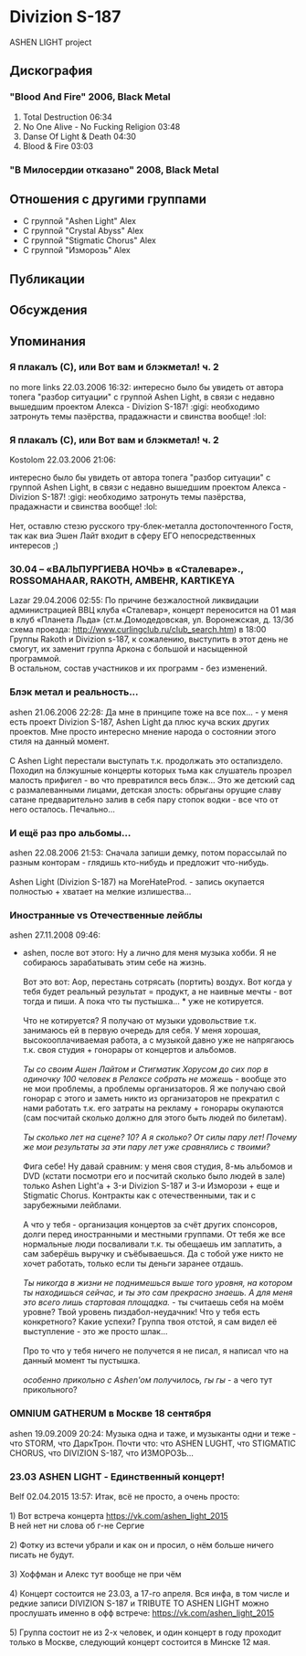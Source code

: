 # Divizion S-187

ASHEN LIGHT project

## Дискография

### "Blood And Fire" 2006, Black Metal

1. Total Destruction 06:34 
2. No One Alive - No Fucking Religion 03:48
3. Danse Of Light & Death 04:30
4. Blood & Fire 03:03 

### "В Милосердии отказано" 2008, Black Metal




## Отношения с другими группами

* C группой "Ashen Light" Alex
* C группой "Crystal Abyss" Alex
* C группой "Stigmatic Chorus" Alex
* C группой "Изморозь" Alex

## Публикации


## Обсуждения


## Упоминания

### Я плакалъ (C), или Вот вам и блэкметал! ч. 2

no more links 22.03.2006 16:32:
интересно было бы увидеть от автора топега "разбор ситуации" с группой Ashen Light, в связи с недавно вышедшим проектом Алекса - Divizion S-187! :gigi: необходимо затронуть темы пазёрства, прадажнасти и свинства вообще! :lol:

### Я плакалъ (C), или Вот вам и блэкметал! ч. 2

Kostolom 22.03.2006 21:06:
<DIV CLASS="quote">интересно было бы увидеть от автора топега "разбор ситуации" с группой Ashen Light, в связи с недавно вышедшим проектом Алекса - Divizion S-187! :gigi: необходимо затронуть темы пазёрства, прадажнасти и свинства вообще! :lol:</DIV><BR>Нет, оставлю стезю русского тру-блек-металла достопочтенного Гостя, так как виа Эшен Лайт входит в сферу ЕГО непосредственных интересов ;)

### 30.04 – «ВАЛЬПУРГИЕВА НОЧЬ» в «Сталеваре»., ROSSOMAHAAR, RAKOTH, AMBEHR, KARTIKEYA

Lazar 29.04.2006 02:55:
По причине безжалостной  ликвидации администрацией ВВЦ клуба «Сталевар», концерт переносится на 01 мая в клуб «Планета Льда» (ст.м.Домодедовская, ул. Воронежская, д. 13/3б схема проезда: <A HREF="http://www.curlingclub.ru/club_search.htm" TARGET="_blank">http://www.curlingclub.ru/club_search.htm</A>) в 18:00<BR>Группы Rakoth и Divizion s-187, к сожалению, выступить в этот день не смогут, их заменит группа Аркона с большой и насыщенной программой.<BR>В остальном, состав участников и их программ - без изменений. <BR>

### Блэк метал и реальность...

ashen 21.06.2006 22:28:
Да мне в принципе тоже на все пох... - у меня есть проект Divizion S-187, Ashen Light да  плюс куча вских других проектов. Мне просто интересно мнение народа о состоянии этого стиля на данный момент. <BR><BR>С Ashen Light перестали выступать т.к. продолжать это остапиздело. Походил на блэкушные концерты  которых тьма как слушатель прозрел малость прифигел - во что превратился весь блэк... Это же детский сад с размалеванными лицами, детская злость: обрыганы орущие славу сатане предварительно залив в себя  пару стопок водки - все что от него осталось. Печально...

### И ещё раз про альбомы...

ashen 22.08.2006 21:53:
Сначала запиши демку, потом порассылай по разным конторам - глядишь кто-нибудь и предложит что-нибудь. <BR><BR>Ashen Light (Divizion S-187) на MoreHateProd. - запись окупается полностью + хватает на мелкие излишества...

### Иностранные vs Отечественные лейблы

ashen 27.11.2008 09:46:
* ashen, после вот этого: Ну а лично для меня музыка хобби. Я не собираюсь зарабатывать этим себе на жизнь.<BR><BR>Вот это вот: Аор, перестань сотрясать (портить) воздух. Вот когда у тебя будет реальный результат = продукт, а не наивные мечты - вот тогда и пиши. А пока что ты пустышка... * уже не котируется.<BR><BR>Что не котируется? Я получаю от музыки  удовольствие т.к. занимаюсь ей в первую очередь для себя. У меня хорошая, высокооплачиваемая работа, а с музыкой  давно уже не напрягаюсь т.к. своя студия + гонорары от концертов и альбомов.<BR><BR>*Ты со своим Ашен Лайтом и Стигматик Хорусом до сих пор в одиночку 100 человек в Релаксе собрать не можешь* - вообще это не мои проблемы, а проблемы организаторов. Я же получаю свой гонорар с этого и заметь никто из организаторов не прекратил с нами работать т.к. его затраты на рекламу + гонорары окупаются (сам посчитай сколько должно для этого быть людей по билетам).<BR><BR>*Ты сколько лет на сцене? 10? А я сколько? От силы пару лет! Почему же мои результаты за эти пару лет уже сравнялись с твоими?<BR>* <BR>Фига себе! Ну давай сравним: у меня своя студия, 8-мь альбомов и DVD (кстати посмотри его и посчитай сколько было людей в зале) только Ashen Light'a + 3-и Divizion S-187 и 3-и Изморози + еще и Stigmatic Chorus. Контракты как с отечественными, так и с зарубежными лейблами.<BR><BR>А что у тебя - организация концертов за счёт других спонсоров, долги перед иностранными и местными группами. От тебя же все нормальные люди посваливали т.к.  ты обещаешь им заплатить, а сам заберёшь выручку и съёбываешься. Да с тобой уже никто не хочет работать, только если ты деньги заранее отдашь.<BR><BR>*Ты никогда в жизни не поднимешься выше того уровня, на котором ты находишься сейчас, и ты это сам прекрасно знаешь. А для меня это всего лишь стартовая площадка.* - ты считаешь себя на моём уровне? Твой уровень пиздабол-неудачник! Что у тебя есть конкретного? Какие успехи?  Группа твоя отстой, я сам видел её выступление - это же просто шлак... <BR><BR>Про то что у тебя ничего не получется я не писал, я написал что на данный момент ты пустышка.<BR><BR>*особенно прикольно с Ashen'ом получилось, гы гы* - а чего тут прикольного?

### OMNIUM GATHERUM в Москве 18 сентября

ashen 19.09.2009 20:24:
Музыка одна и таже, и музыканты одни и теже - что STORM, что ДаркТрон. Почти что: что ASHEN LUGHT, что STIGMATIC CHORUS, что DIVIZION S-187, что ИЗМОРОЗЬ...

### 23.03 ASHEN LIGHT - Единственный концерт! 

Belf 02.04.2015 13:57:
Итак, всё не просто, а очень просто:<BR><BR>1) Вот встреча концерта https://vk.com/ashen_light_2015<BR>В ней нет ни слова об г-не Сергие<BR><BR>2) Фотку из встечи убрали и как он и просил, о нём больше ничего писать не будут.<BR><BR>3) Хоффман и Алекс тут вообще не при чём<BR><BR>4) Концерт состоится не 23.03, а 17-го апреля. Вся инфа, в том числе и редкие записи DIVIZION S-187 и TRIBUTE TO ASHEN LIGHT можно прослушать именно в офф встрече: https://vk.com/ashen_light_2015<BR><BR>5) Группа состоит не из 2-х человек, и один концерт в году проходит только в Москве, следующий концерт состоится в Минске 12 мая.

